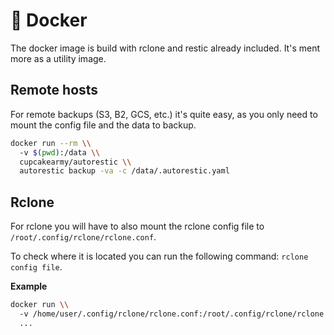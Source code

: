 # 🐳 Docker

The docker image is build with rclone and restic already included. It's ment more as a utility image.

## Remote hosts

For remote backups (S3, B2, GCS, etc.) it's quite easy, as you only need to mount the config file and the data to backup.

```bash
docker run --rm \\
  -v $(pwd):/data \\
  cupcakearmy/autorestic \\
  autorestic backup -va -c /data/.autorestic.yaml
```

## Rclone

For rclone you will have to also mount the rclone config file to `/root/.config/rclone/rclone.conf`.

To check where it is located you can run the following command: `rclone config file`.

**Example**

```bash
docker run \\
  -v /home/user/.config/rclone/rclone.conf:/root/.config/rclone/rclone.conf:ro \\
  ...
```
